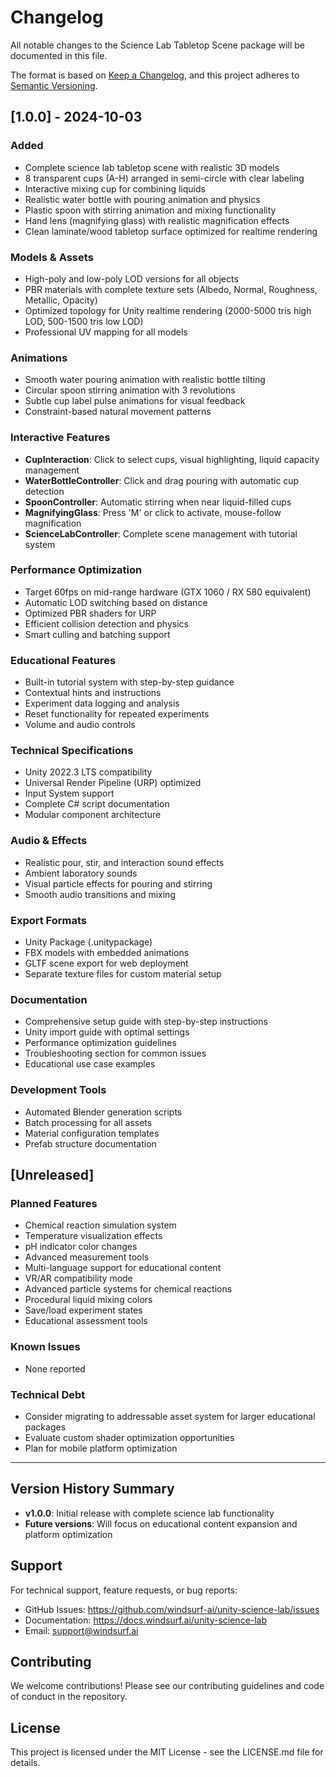 # Changelog

All notable changes to the Science Lab Tabletop Scene package will be documented in this file.

The format is based on [Keep a Changelog](https://keepachangelog.com/en/1.0.0/),
and this project adheres to [Semantic Versioning](https://semver.org/spec/v2.0.0.html).

## [1.0.0] - 2024-10-03

### Added
- Complete science lab tabletop scene with realistic 3D models
- 8 transparent cups (A-H) arranged in semi-circle with clear labeling
- Interactive mixing cup for combining liquids
- Realistic water bottle with pouring animation and physics
- Plastic spoon with stirring animation and mixing functionality
- Hand lens (magnifying glass) with realistic magnification effects
- Clean laminate/wood tabletop surface optimized for realtime rendering

### Models & Assets
- High-poly and low-poly LOD versions for all objects
- PBR materials with complete texture sets (Albedo, Normal, Roughness, Metallic, Opacity)
- Optimized topology for Unity realtime rendering (2000-5000 tris high LOD, 500-1500 tris low LOD)
- Professional UV mapping for all models

### Animations
- Smooth water pouring animation with realistic bottle tilting
- Circular spoon stirring animation with 3 revolutions
- Subtle cup label pulse animations for visual feedback
- Constraint-based natural movement patterns

### Interactive Features
- **CupInteraction**: Click to select cups, visual highlighting, liquid capacity management
- **WaterBottleController**: Click and drag pouring with automatic cup detection
- **SpoonController**: Automatic stirring when near liquid-filled cups
- **MagnifyingGlass**: Press 'M' or click to activate, mouse-follow magnification
- **ScienceLabController**: Complete scene management with tutorial system

### Performance Optimization
- Target 60fps on mid-range hardware (GTX 1060 / RX 580 equivalent)
- Automatic LOD switching based on distance
- Optimized PBR shaders for URP
- Efficient collision detection and physics
- Smart culling and batching support

### Educational Features
- Built-in tutorial system with step-by-step guidance
- Contextual hints and instructions
- Experiment data logging and analysis
- Reset functionality for repeated experiments
- Volume and audio controls

### Technical Specifications
- Unity 2022.3 LTS compatibility
- Universal Render Pipeline (URP) optimized
- Input System support
- Complete C# script documentation
- Modular component architecture

### Audio & Effects
- Realistic pour, stir, and interaction sound effects
- Ambient laboratory sounds
- Visual particle effects for pouring and stirring
- Smooth audio transitions and mixing

### Export Formats
- Unity Package (.unitypackage)
- FBX models with embedded animations
- GLTF scene export for web deployment
- Separate texture files for custom material setup

### Documentation
- Comprehensive setup guide with step-by-step instructions
- Unity import guide with optimal settings
- Performance optimization guidelines
- Troubleshooting section for common issues
- Educational use case examples

### Development Tools
- Automated Blender generation scripts
- Batch processing for all assets
- Material configuration templates
- Prefab structure documentation

## [Unreleased]

### Planned Features
- Chemical reaction simulation system
- Temperature visualization effects
- pH indicator color changes
- Advanced measurement tools
- Multi-language support for educational content
- VR/AR compatibility mode
- Advanced particle systems for chemical reactions
- Procedural liquid mixing colors
- Save/load experiment states
- Educational assessment tools

### Known Issues
- None reported

### Technical Debt
- Consider migrating to addressable asset system for larger educational packages
- Evaluate custom shader optimization opportunities
- Plan for mobile platform optimization

---

## Version History Summary

- **v1.0.0**: Initial release with complete science lab functionality
- **Future versions**: Will focus on educational content expansion and platform optimization

## Support

For technical support, feature requests, or bug reports:
- GitHub Issues: https://github.com/windsurf-ai/unity-science-lab/issues
- Documentation: https://docs.windsurf.ai/unity-science-lab
- Email: support@windsurf.ai

## Contributing

We welcome contributions! Please see our contributing guidelines and code of conduct in the repository.

## License

This project is licensed under the MIT License - see the LICENSE.md file for details.
